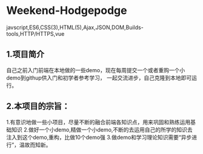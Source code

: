 # Weekend-Hodgepodge
javscript,ES6,CSS(3),HTML(5),Ajax,JSON,DOM,Builds-tools,HTTP/HTTPS,vue

## 1.项目简介
  自己之前入门前端在本地做的一些demo，现在每周提交一个或者重购一个小demo到githup供入门和初学者参考学习，
  一起交流进步，自己克隆到本地即可运行。
  

## 2.本项目的宗旨：
   1.有意识地做一些小项目，尽量不断的融合前端各知识点，用来巩固和熟练运用基础知识
   2.做好一个小demo,精做一个小demo,不断的去运用自己的所学的知识去注入到这个demo,重构，比做10个demo强
   3.做demo和学习理论知识需要“异步进行”，温故而知新。


